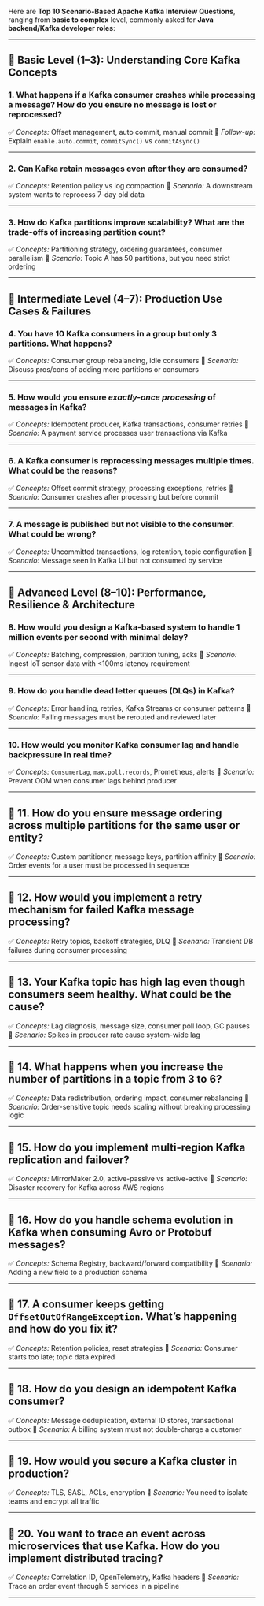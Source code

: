 Here are **Top 10 Scenario-Based Apache Kafka Interview Questions**, ranging from **basic to complex** level, commonly asked for **Java backend/Kafka developer roles**:

---

## 🔹 **Basic Level (1–3): Understanding Core Kafka Concepts**

### **1. What happens if a Kafka consumer crashes while processing a message? How do you ensure no message is lost or reprocessed?**

✅ *Concepts:* Offset management, auto commit, manual commit
📌 *Follow-up:* Explain `enable.auto.commit`, `commitSync()` vs `commitAsync()`

---

### **2. Can Kafka retain messages even after they are consumed?**

✅ *Concepts:* Retention policy vs log compaction
📌 *Scenario:* A downstream system wants to reprocess 7-day old data

---

### **3. How do Kafka partitions improve scalability? What are the trade-offs of increasing partition count?**

✅ *Concepts:* Partitioning strategy, ordering guarantees, consumer parallelism
📌 *Scenario:* Topic A has 50 partitions, but you need strict ordering

---

## 🔹 **Intermediate Level (4–7): Production Use Cases & Failures**

### **4. You have 10 Kafka consumers in a group but only 3 partitions. What happens?**

✅ *Concepts:* Consumer group rebalancing, idle consumers
📌 *Scenario:* Discuss pros/cons of adding more partitions or consumers

---

### **5. How would you ensure *exactly-once processing* of messages in Kafka?**

✅ *Concepts:* Idempotent producer, Kafka transactions, consumer retries
📌 *Scenario:* A payment service processes user transactions via Kafka

---

### **6. A Kafka consumer is reprocessing messages multiple times. What could be the reasons?**

✅ *Concepts:* Offset commit strategy, processing exceptions, retries
📌 *Scenario:* Consumer crashes after processing but before commit

---

### **7. A message is published but not visible to the consumer. What could be wrong?**

✅ *Concepts:* Uncommitted transactions, log retention, topic configuration
📌 *Scenario:* Message seen in Kafka UI but not consumed by service

---

## 🔹 **Advanced Level (8–10): Performance, Resilience & Architecture**

### **8. How would you design a Kafka-based system to handle 1 million events per second with minimal delay?**

✅ *Concepts:* Batching, compression, partition tuning, acks
📌 *Scenario:* Ingest IoT sensor data with <100ms latency requirement

---

### **9. How do you handle dead letter queues (DLQs) in Kafka?**

✅ *Concepts:* Error handling, retries, Kafka Streams or consumer patterns
📌 *Scenario:* Failing messages must be rerouted and reviewed later

---

### **10. How would you monitor Kafka consumer lag and handle backpressure in real time?**

✅ *Concepts:* `ConsumerLag`, `max.poll.records`, Prometheus, alerts
📌 *Scenario:* Prevent OOM when consumer lags behind producer

---

## 🔹 **11. How do you ensure message ordering across multiple partitions for the same user or entity?**

✅ *Concepts:* Custom partitioner, message keys, partition affinity
📌 *Scenario:* Order events for a user must be processed in sequence

---

## 🔹 **12. How would you implement a retry mechanism for failed Kafka message processing?**

✅ *Concepts:* Retry topics, backoff strategies, DLQ
📌 *Scenario:* Transient DB failures during consumer processing

---

## 🔹 **13. Your Kafka topic has high lag even though consumers seem healthy. What could be the cause?**

✅ *Concepts:* Lag diagnosis, message size, consumer poll loop, GC pauses
📌 *Scenario:* Spikes in producer rate cause system-wide lag

---

## 🔹 **14. What happens when you increase the number of partitions in a topic from 3 to 6?**

✅ *Concepts:* Data redistribution, ordering impact, consumer rebalancing
📌 *Scenario:* Order-sensitive topic needs scaling without breaking processing logic

---

## 🔹 **15. How do you implement multi-region Kafka replication and failover?**

✅ *Concepts:* MirrorMaker 2.0, active-passive vs active-active
📌 *Scenario:* Disaster recovery for Kafka across AWS regions

---

## 🔹 **16. How do you handle schema evolution in Kafka when consuming Avro or Protobuf messages?**

✅ *Concepts:* Schema Registry, backward/forward compatibility
📌 *Scenario:* Adding a new field to a production schema

---

## 🔹 **17. A consumer keeps getting `OffsetOutOfRangeException`. What’s happening and how do you fix it?**

✅ *Concepts:* Retention policies, reset strategies
📌 *Scenario:* Consumer starts too late; topic data expired

---

## 🔹 **18. How do you design an idempotent Kafka consumer?**

✅ *Concepts:* Message deduplication, external ID stores, transactional outbox
📌 *Scenario:* A billing system must not double-charge a customer

---

## 🔹 **19. How would you secure a Kafka cluster in production?**

✅ *Concepts:* TLS, SASL, ACLs, encryption
📌 *Scenario:* You need to isolate teams and encrypt all traffic

---

## 🔹 **20. You want to trace an event across microservices that use Kafka. How do you implement distributed tracing?**

✅ *Concepts:* Correlation ID, OpenTelemetry, Kafka headers
📌 *Scenario:* Trace an order event through 5 services in a pipeline

---
